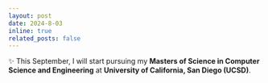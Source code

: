 ```yaml
---
layout: post
date: 2024-8-03
inline: true
related_posts: false
---
```


:sparkles: This September, I will start pursuing my **Masters of Science in Computer Science and Engineering** at **University of California, San Diego (UCSD)**.
